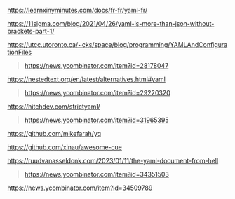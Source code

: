 https://learnxinyminutes.com/docs/fr-fr/yaml-fr/

https://11sigma.com/blog/2021/04/26/yaml-is-more-than-json-without-brackets-part-1/

https://utcc.utoronto.ca/~cks/space/blog/programming/YAMLAndConfigurationFiles
> https://news.ycombinator.com/item?id=28178047

https://nestedtext.org/en/latest/alternatives.html#yaml
> https://news.ycombinator.com/item?id=29220320

https://hitchdev.com/strictyaml/
> https://news.ycombinator.com/item?id=31965395

https://github.com/mikefarah/yq

https://github.com/xinau/awesome-cue

https://ruudvanasseldonk.com/2023/01/11/the-yaml-document-from-hell
> https://news.ycombinator.com/item?id=34351503

https://news.ycombinator.com/item?id=34509789